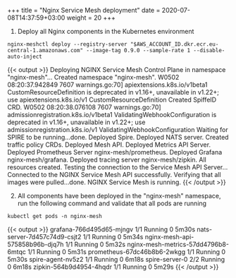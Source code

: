 +++
title = "Nginx Service Mesh deployment"
date = 2020-07-08T14:37:59+03:00
weight = 20
+++



1. Deploy all Nginx components in the Kubernetes environment

```
nginx-meshctl deploy --registry-server "$AWS_ACCOUNT_ID.dkr.ecr.eu-central-1.amazonaws.com" --image-tag 0.9.0 --sample-rate 1 --disable-auto-inject
```
{{< output >}}
Deploying NGINX Service Mesh Control Plane in namespace "nginx-mesh"...
Created namespace "nginx-mesh".
W0502 08:20:37.942849    7607 warnings.go:70] apiextensions.k8s.io/v1beta1 CustomResourceDefinition is deprecated in v1.16+, unavailable in v1.22+; use apiextensions.k8s.io/v1 CustomResourceDefinition
Created SpiffeID CRD.
W0502 08:20:38.076108    7607 warnings.go:70] admissionregistration.k8s.io/v1beta1 ValidatingWebhookConfiguration is deprecated in v1.16+, unavailable in v1.22+; use admissionregistration.k8s.io/v1 ValidatingWebhookConfiguration
Waiting for SPIRE to be running...done.
Deployed Spire.
Deployed NATS server.
Created traffic policy CRDs.
Deployed Mesh API.
Deployed Metrics API Server.
Deployed Prometheus Server nginx-mesh/prometheus.
Deployed Grafana nginx-mesh/grafana.
Deployed tracing server nginx-mesh/zipkin.
All resources created. Testing the connection to the Service Mesh API Server...
Connected to the NGINX Service Mesh API successfully.
Verifying that all images were pulled...done.
NGINX Service Mesh is running.
{{< /output >}}

2. All components have been deployed in the "nginx-mesh" namespace, run the following command and validate that all pods are running
```
kubectl get pods -n nginx-mesh
```
{{< output >}}
grafana-766d495d65-mjngv              1/1     Running   0          5m30s
nats-server-7d457c74d9-csjt2          1/1     Running   0          5m34s
nginx-mesh-api-575858b96b-djq7h       1/1     Running   0          5m32s
nginx-mesh-metrics-57dd4796b8-6mtqc   1/1     Running   0          5m31s
prometheus-67dc46b8b6-2wkgg           1/1     Running   0          5m30s
spire-agent-nv5z2                     1/1     Running   0          6m18s
spire-server-0                        2/2     Running   0          6m18s
zipkin-564b9d4954-4hqdr               1/1     Running   0          5m29s
{{< /output >}}


